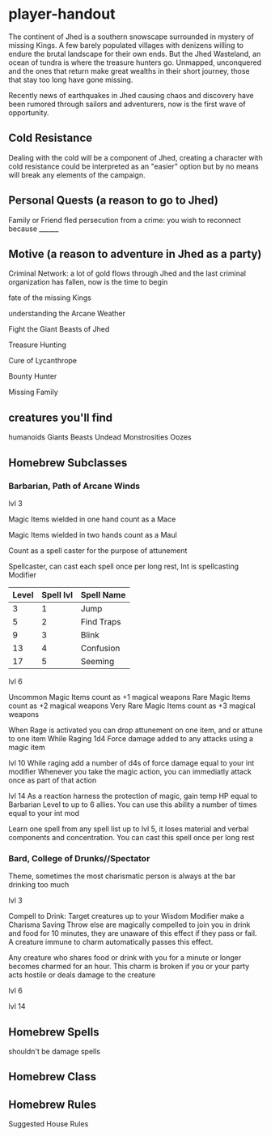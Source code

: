 # player-handout

The continent of Jhed is a southern snowscape surrounded in mystery of missing Kings. A few barely populated villages with denizens willing to endure the brutal landscape for their own ends. But the Jhed Wasteland, an ocean of tundra is where the treasure hunters go. Unmapped, unconquered and the ones that return make great wealths in their short journey, those that stay too long have gone missing.  

Recently news of earthquakes in Jhed causing chaos and discovery have been rumored through sailors and adventurers, now is the first wave of opportunity.

## Cold Resistance

Dealing with the cold will be a component of Jhed, creating a character with cold resistance could be interpreted as an "easier" option but by no means will break any elements of the campaign.

## Personal Quests (a reason to go to Jhed)

Family or Friend fled persecution from a crime: you wish to reconnect because ______

## Motive (a reason to adventure in Jhed as a party)

Criminal Network: a lot of gold flows through Jhed and the last criminal organization has fallen, now is the time to begin

fate of the missing Kings

understanding the Arcane Weather

Fight the Giant Beasts of Jhed

Treasure Hunting

Cure of Lycanthrope

Bounty Hunter

Missing Family

## creatures you'll find

humanoids
Giants
Beasts
Undead
Monstrosities
Oozes

## Homebrew Subclasses

### Barbarian, Path of Arcane Winds

lvl 3

Magic Items wielded in one hand count as a Mace

Magic Items wielded in two hands count as a Maul

Count as a spell caster for the purpose of attunement

Spellcaster, can cast each spell once per long rest, Int is spellcasting Modifier

|Level|Spell lvl|Spell Name|
|----|----|----|
|3|1|Jump|
|5|2|Find Traps|
|9|3|Blink|
|13|4|Confusion|
|17|5|Seeming|

lvl 6

Uncommon Magic Items count as +1 magical weapons
Rare Magic Items count as +2 magical weapons
Very Rare Magic Items count as +3 magical weapons

When Rage is activated you can drop attunement on one item, and or attune to one item
While Raging 1d4 Force damage added to any attacks using a magic item


lvl 10
While raging add a number of d4s of force damage equal to your int modifier
Whenever you take the magic action, you can immediatly attack once as part of that action

lvl 14
As a reaction harness the protection of magic, gain temp HP equal to Barbarian Level to up to 6 allies. You can use this ability a number of times equal to your int mod

Learn one spell from any spell list up to lvl 5, it loses material and verbal components and concentration. You can cast this spell once per long rest

### Bard, College of Drunks//Spectator
Theme, sometimes the most charismatic person is always at the bar drinking too much

lvl 3

Compell to Drink: Target creatures up to your Wisdom Modifier make a Charisma Saving Throw else are magically compelled to join you in drink and food for 10 minutes, they are unaware of this effect if they pass or fail. A creature immune to charm automatically passes this effect.

Any creature who shares food or drink with you for a minute or longer becomes charmed for an hour. This charm is broken if you or your party acts hostile or deals damage to the creature

lvl 6

lvl 14

## Homebrew Spells
shouldn't be damage spells

## Homebrew Class

## Homebrew Rules
Suggested House Rules

